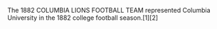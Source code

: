 The 1882 COLUMBIA LIONS FOOTBALL TEAM represented Columbia University in the 1882 college football season.[1][2]
